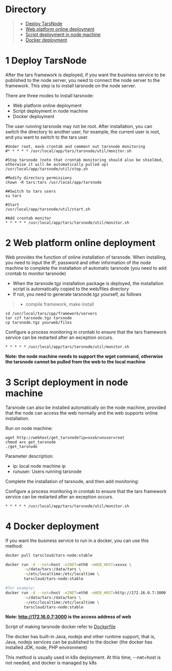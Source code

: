 
# Directory
> * [Deploy TarsNode](#chapter-1)
> * [Web platform online deployment](#chapter-2)
> * [Script deployment in node machine](#chapter-3)
> * [Docker deployment](#chapter-4)

# 1 <a id="chapter-1"></a>Deploy TarsNode

After the tars framework is deployed, if you want the business service to be published to the node server, you need to connect the node server to the framework. This step is to install tarsnode on the node server.

There are three modes to install tarsnode:
- Web platform online deployment
- Script deployment in node machine
- Docker deployment

The user running tarsnode may not be root. After installation, you can switch the directory to another user, for example, the current user is root, and you want to switch to the tars user.

```
#Under root, mask crontab and comment out tarsnode monitoring
#* * * * * /usr/local/app/tars/tarsnode/util/monitor.sh

#Stop tarsnode (note that crontab monitoring should also be shielded, otherwise it will be automatically pulled up)
/usr/local/app/tarsnode/util/stop.sh

#Modify directory permissions
chown -R tars:tars /usr/local/app/tarsnode

##Switch to tars users
su tars

#Start
/usr/local/app/tarsnode/util/start.sh

#Add crontab monitor
* * * * * /usr/local/app/tars/tarsnode/util/monitor.sh
```

# 2 <a id="chapter-2"></a>Web platform online deployment

Web provides the function of online installation of tarsnode. When installing, you need to input the IP, password and other information of the node machine to complete the installation of automatic tarsnode (you need to add crontab to monitor tarsnode)

- When the tarsnode.tgz installation package is deployed, the installation script is automatically copied to the web/files directory
- If not, you need to generate tarsnode.tgz yourself, as follows
>- compile framework, make install
```
cd /usr/local/tars/cpp/framework/servers
tar czf tarsnode.tgz tarsnode
cp tarsnode.tgz yourweb/files
```

Configure a process monitoring in crontab to ensure that the tars framework service can be restarted after an exception occurs.
```
* * * * * /usr/local/app/tars/tarsnode/util/monitor.sh
```

**Note: the node machine needs to support the wget command, otherwise the tarsnode cannot be pulled from the web to the local machine**

# 3 <a id="chapter-3"></a>Script deployment in node machine

Tarsnode can also be installed automatically on the node machine, provided that the node can access the web normally and the web supports online installation.

Run on node machine:
```
wget http://webhost/get_tarsnode?ip=xxx&runuser=root
chmod a+x get_tarsnode
./get_tarsnode
```

Parameter description:
- ip: local node machine ip
- runuser: Users running tarsnode

Complete the installation of tarsnode, and then add monitoring:

Configure a process monitoring in crontab to ensure that the tars framework service can be restarted after an exception occurs.
```
* * * * * /usr/local/app/tars/tarsnode/util/monitor.sh
```

# 4 <a id="chapter-4"></a>Docker deployment

If you want the business service to run in a docker, you can use this method:

```sh
docker pull tarscloud/tars-node:stable
```

```sh
docker run -d --net=host -eINET=eth0 -eWEB_HOST=xxxxx \
        -v/data/tars:/data/tars \
        -v/etc/localtime:/etc/localtime \
        tarscloud/tars-node:stable

#for example:
docker run -d --net=host -eINET=eth0 -eWEB_HOST=http://172.16.0.7:3000 \
        -v/data/tars:/data/tars \
        -v/etc/localtime:/etc/localtime \
        tarscloud/tars-node:stable     
```

**Note: http://172.16.0.7:3000 is the access address of web**

Script of making tarsnode docker refer to [Dockerfile](https://github.com/TarsCloud/TarsDocker/blob/master/tarsnode/Dockerfile)

The docker has built-in Java, nodejs and other runtime support, that is, Java, nodejs services can be published to the docker (the docker has installed JDK, node, PHP environment)

This method is usually used in k8s deployment. At this time, --net=host is not needed, and docker is managed by k8s

